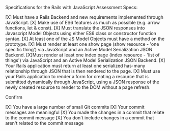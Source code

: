 Specifications for the Rails with JavaScript Assessment
Specs:

 [X] Must have a Rails Backend and new requirements implemented through JavaScript.
 [X] Make use of ES6 features as much as possible (e.g. arrow functions, let & const).
 [X] Must translate the JSON responses into Javascript Model Objects using either ES6 class or constructor function syntax.
 [X] At least one of the JS Model Objects must have a method on the prototype.
 [X] Must render at least one show page (show resource - 'one specific thing') via JavaScript and an Active Model Serialization JSON Backend.
 [X]Must render at least one index page (index resource - 'list of things') via JavaScript and an Active Model Serialization JSON Backend.
 [X] Your Rails application must return at least one serialized has-many relationship through JSON that is then rendered to the page.
 [X] Must use your Rails application to render a form for creating a resource that is submitted dynamically through JavaScript, using a JSON response of the newly created resource to render to the DOM without a page refresh.

Confirm

 [X] You have a large number of small Git commits
 [X] Your commit messages are meaningful
 [X] You made the changes in a commit that relate to the commit message
 [X] You don't include changes in a commit that aren't related to the commit message
